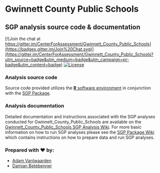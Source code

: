 Gwinnett County Public Schools
=======

SGP analysis source code & documentation
-----------------------------------------

[![Join the chat at https://gitter.im/CenterForAssessment/Gwinnett_County_Public_Schools](https://badges.gitter.im/Join%20Chat.svg)](https://gitter.im/CenterForAssessment/Gwinnett_County_Public_Schools?utm_source=badge&utm_medium=badge&utm_campaign=pr-badge&utm_content=badge) [![License](http://img.shields.io/badge/license-GPL%203-brightgreen.svg?style=flat)](https://github.com/CenterForAssessment/Gwinnett_County_Public_Schools/blob/master/LICENSE.md)

### Analysis source code

Source code provided utilizes the [**R** software environment](http://cran.r-project.org/) in conjunction with the [SGP Package](https://github.com/CenterForAssessment/SGP).

### Analysis documentation

Detailed documentation and instructions associated with the SGP analyses conducted for Gwinnett_County_Public_Schools are available on the [Gwinnett_County_Public_Schools SGP Analysis Wiki](https://github.com/CenterForAssessment/Gwinnett_County_Public_Schools/wiki). 
For more basic information on how to run SGP analyses please see the [SGP Package Wiki](https://github.com/CenterForAssessment/SGP/wiki/Home) which contains instructions on how to 
prepare data and run SGP analyses.

### Prepared with :heart: by:

* [Adam VanIwaarden](https://github.com/adamvi)
* [Damian Betebenner](https://github.com/dbetebenner)

